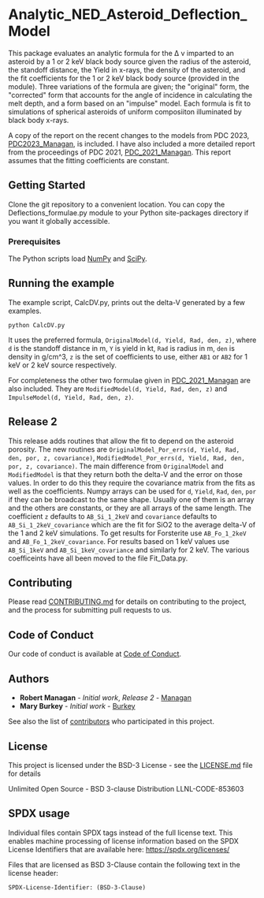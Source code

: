 # Analytic_NED_Asteroid_Deflection_Model

This package evaluates an analytic formula for the &Delta; v imparted to an asteroid by a 1 or 2 keV black body source given the radius of the asteroid, the standoff distance, the Yield in x-rays, the density of the asteroid, and the fit coefficients for the 1 or 2 keV black body source (provided in the module). 
Three variations of the formula are given; the "original" form, the "corrected" form that accounts for the angle of incidence in calculating the melt depth, and a form based on an "impulse" model.
Each formula is fit to simulations of spherical asteroids of uniform composiiton illuminated by black body x-rays.

A copy of the report on the recent changes to the models from PDC 2023, [PDC2023_Managan](PDC2023_Managan.pdf), is included. 
I have also included a more detailed report from the proceedings of PDC 2021, [PDC_2021_Managan](Managan_PDC_2021.pdf). 
This report assumes that the fitting coefficients are constant.


## Getting Started

Clone the git repository to a convenient location. You can copy the Deflections_formulae.py module to your Python site-packages directory if you want it globally accessible.


### Prerequisites

The Python scripts load [NumPy](https://numpy.org) and [SciPy](https://www.scipy.org). 

## Running the example

The example script, CalcDV.py, prints out the delta-V generated by a few examples.
```
python CalcDV.py
```
It uses the preferred formula, `OriginalModel(d, Yield, Rad, den, z)`, where `d` is the standoff distance in m, `Y` is yield in kt, `Rad` is radius in m, `den` is density in g/cm^3, `z` is the set of coefficients to use, either `AB1` or `AB2` for 1 keV or 2 keV source respectively.

For completeness the other two formulae given in [PDC_2021_Managan](Managan_PDC_2021.pdf) are also included.
They are `ModifiedModel(d, Yield, Rad, den, z)` and `ImpulseModel(d, Yield, Rad, den, z)`.

## Release 2

This release adds routines that allow the fit to depend on the asteroid porosity.
The new routines are `OriginalModel_Por_errs(d, Yield, Rad, den, por, z, covariance)`, `ModifiedModel_Por_errs(d, Yield, Rad, den, por, z, covariance)`. 
The main difference from `OriginalModel` and `ModifiedModel` is that they return both the delta-V and the error on those values.
In order to do this they require the covariance matrix from the fits as well as the coefficients.
Numpy arrays can be used for `d`, `Yield`, `Rad`, `den`, `por` if they can be broadcast to the same shape.
Usually one of them is an array and the others are constants, or they are all arrays of the same length.
The coefficient `z` defaults to `AB_Si_1_2keV` and `covariance` defaults to `AB_Si_1_2keV_covariance` which are the fit for SiO2 to the average delta-V of the 1 and 2 keV simulations.
To get results for Forsterite use `AB_Fo_1_2keV` and `AB_Fo_1_2keV_covariance`.
For results based on 1 keV values use `AB_Si_1keV` and `AB_Si_1keV_covariance` and similarly for 2 keV.
The various coefficeints have all been moved to the file Fit_Data.py.

## Contributing

Please read [CONTRIBUTING.md](CONTRIBUTING.md) for details on contributing to the project, and the process for submitting pull requests to us.

## Code of Conduct

Our code of conduct is available at [Code of Conduct](CODE_OF_CONDUCT.md).

## Authors

* **Robert Managan** - *Initial work*, *Release 2* - [Managan](https://people.llnl.gov/managan1)
* **Mary Burkey** - *Initial work* - [Burkey](https://people.llnl.gov/burkey1)

See also the list of [contributors](CONTRIBUTING.md) who participated in this project.

## License

This project is licensed under the BSD-3 License - see the [LICENSE.md](LICENSE.md) file for details

Unlimited Open Source - BSD 3-clause Distribution LLNL-CODE-853603

## SPDX usage

Individual files contain SPDX tags instead of the full license text.
This enables machine processing of license information based on the SPDX
License Identifiers that are available here: https://spdx.org/licenses/

Files that are licensed as BSD 3-Clause contain the following
text in the license header:

    SPDX-License-Identifier: (BSD-3-Clause)



